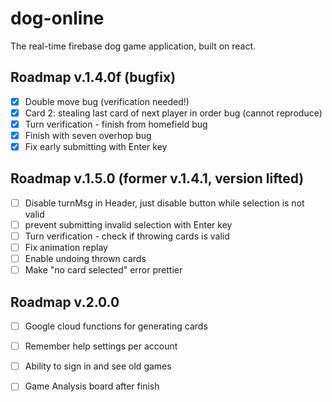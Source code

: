 # dog-online
The real-time firebase dog game application, built on react.

## Roadmap v.1.4.0f (bugfix)

- [x] Double move bug (verification needed!)
- [x] Card 2: stealing last card of next player in order bug (cannot reproduce)
- [x] Turn verification - finish from homefield bug
- [x] Finish with seven overhop bug
- [x] Fix early submitting with Enter key

## Roadmap v.1.5.0 (former v.1.4.1, version lifted)

- [ ] Disable turnMsg in Header, just disable button while selection is not valid
- [ ] prevent submitting invalid selection with Enter key
- [ ] Turn verification - check if throwing cards is valid
- [ ] Fix animation replay
- [ ] Enable undoing thrown cards
- [ ] Make "no card selected" error prettier

## Roadmap v.2.0.0

- [ ] Google cloud functions for generating cards
- [ ] Remember help settings per account
- [ ] Ability to sign in and see old games
- [ ] Game Analysis board after finish

